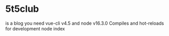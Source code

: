 # 5t5club
is a blog
you need vue-cli v4.5 and node v16.3.0
Compiles and hot-reloads for development
node index
